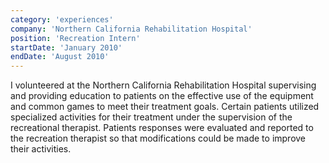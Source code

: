 ```yaml
---
category: 'experiences'
company: 'Northern California Rehabilitation Hospital'
position: 'Recreation Intern'
startDate: 'January 2010'
endDate: 'August 2010'
---
```


I volunteered at the Northern California Rehabilitation Hospital supervising and providing education to patients on the effective use of the equipment and common games to meet their treatment goals. Certain patients utilized specialized activities for their treatment under the supervision of the recreational therapist. Patients responses were evaluated and reported to the recreation therapist so that modifications could be made to improve their activities.